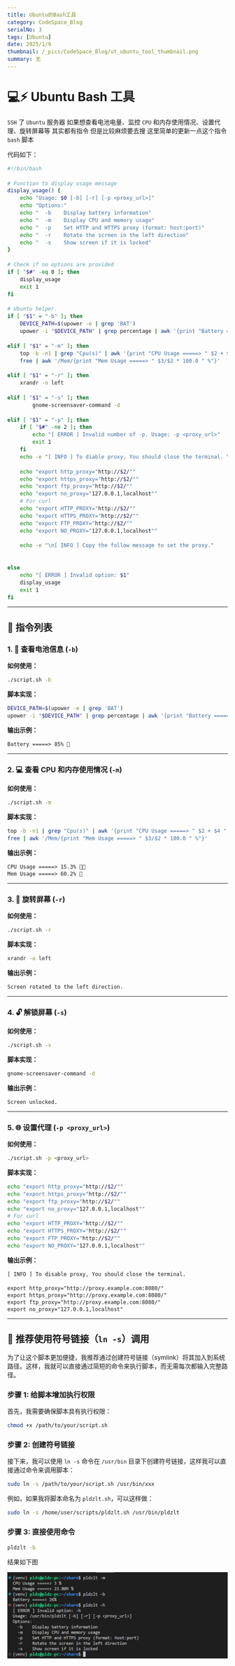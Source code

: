 ```yaml
---
title: Ubuntu的Bash工具
category: CodeSpace_Blog
serialNo: 3
tags: [Ubuntu]
date: 2025/1/9
thumbnail: /_pics/CodeSpace_Blog/ut_ubuntu_tool_thumbnail.png
summary: 无
---
```


# 💻⚡ Ubuntu Bash 工具

`SSH` 了 `Ubuntu` 服务器 如果想查看电池电量、监控 `CPU` 和内存使用情况、设置代理、旋转屏幕等 其实都有指令 但是比较麻烦要去搜 这里简单的更新一点这个指令 `bash` 脚本

代码如下：

```bash
#!/bin/bash

# Function to display usage message
display_usage() {
    echo "Usage: $0 [-b] [-r] [-p <proxy_url>]"
    echo "Options:"
    echo "  -b    Display battery information"
    echo "  -m    Display CPU and memory usage"
    echo "  -p    Set HTTP and HTTPS proxy (format: host:port)"
    echo "  -r    Rotate the screen in the left direction"
    echo "  -s    Show screen if it is locked"
}

# Check if no options are provided
if [ "$#" -eq 0 ]; then
    display_usage
    exit 1
fi

# Ubuntu helper.
if [ "$1" = "-b" ]; then
    DEVICE_PATH=$(upower -e | grep 'BAT')
    upower -i "$DEVICE_PATH" | grep percentage | awk '{print "Battery =====> " $2}'

elif [ "$1" = "-m" ]; then
    top -b -n1 | grep "Cpu(s)" | awk '{print "CPU Usage =====> " $2 + $4 " %"}'
    free | awk '/Mem/{print "Mem Usage =====> " $3/$2 * 100.0 " %"}'

elif [ "$1" = "-r" ]; then
    xrandr -o left

elif [ "$1" = "-s" ]; then
        gnome-screensaver-command -d

elif [ "$1" = "-p" ]; then
    if [ "$#" -ne 2 ]; then
        echo "[ ERROR ] Invalid number of -p. Usage: -p <proxy_url>"
        exit 1
    fi
    echo -e "[ INFO ] To diable proxy, You should close the terminal. \n"

    echo "export http_proxy="http://$2/""
    echo "export https_proxy="http://$2/""
    echo "export ftp_proxy="http://$2/""
    echo "export no_proxy="127.0.0.1,localhost""
    # For curl
    echo "export HTTP_PROXY="http://$2/""
    echo "export HTTPS_PROXY="http://$2/""
    echo "export FTP_PROXY="http://$2/""
    echo "export NO_PROXY="127.0.0.1,localhost""

    echo -e "\n[ INFO ] Copy the follow message to set the proxy."


else
    echo "[ ERROR ] Invalid option: $1"
    display_usage
    exit 1
fi
```

---

## 🔨 指令列表

### 1. 🔋 查看电池信息 (`-b`)

**如何使用：**

```bash
./script.sh -b
```

**脚本实现：**

```bash
DEVICE_PATH=$(upower -e | grep 'BAT')
upower -i "$DEVICE_PATH" | grep percentage | awk '{print "Battery =====> " $2}'
```

**输出示例：**

```
Battery =====> 85% 🔋
```

---

### 2. 💻 查看 CPU 和内存使用情况 (`-m`)

**如何使用：**

```bash
./script.sh -m
```

**脚本实现：**

```bash
top -b -n1 | grep "Cpu(s)" | awk '{print "CPU Usage =====> " $2 + $4 " %"}'
free | awk '/Mem/{print "Mem Usage =====> " $3/$2 * 100.0 " %"}'
```

**输出示例：**

```
CPU Usage =====> 15.3% 🧑‍💻
Mem Usage =====> 60.2% 💾
```

---

### 3. 🔄 旋转屏幕 (`-r`)

**如何使用：**

```bash
./script.sh -r
```

**脚本实现：**

```bash
xrandr -o left
```

**输出示例：**

```
Screen rotated to the left direction.
```

---

### 4. 🔓 解锁屏幕 (`-s`)

**如何使用：**

```bash
./script.sh -s
```

**脚本实现：**

```bash
gnome-screensaver-command -d
```

**输出示例：**

```
Screen unlocked.
```

---

### 5. 🌐 设置代理 (`-p <proxy_url>`)

**如何使用：**

```bash
./script.sh -p <proxy_url>
```

**脚本实现：**

```bash
echo "export http_proxy="http://$2/""
echo "export https_proxy="http://$2/""
echo "export ftp_proxy="http://$2/""
echo "export no_proxy="127.0.0.1,localhost""
# For curl
echo "export HTTP_PROXY="http://$2/""
echo "export HTTPS_PROXY="http://$2/""
echo "export FTP_PROXY="http://$2/""
echo "export NO_PROXY="127.0.0.1,localhost""
```

**输出示例：**

```
[ INFO ] To disable proxy, You should close the terminal.

export http_proxy="http://proxy.example.com:8080/"
export https_proxy="http://proxy.example.com:8080/"
export ftp_proxy="http://proxy.example.com:8080/"
export no_proxy="127.0.0.1,localhost"
```

---

## 🚀 推荐使用符号链接（`ln -s`）调用

为了让这个脚本更加便捷，我推荐通过创建符号链接（symlink）将其加入到系统路径。这样，我就可以直接通过简短的命令来执行脚本，而无需每次都输入完整路径。

### 步骤 1: 给脚本增加执行权限

首先，我需要确保脚本具有执行权限：

```bash
chmod +x /path/to/your/script.sh
```

### 步骤 2: 创建符号链接

接下来，我可以使用 `ln -s` 命令在 `/usr/bin` 目录下创建符号链接，这样我可以直接通过命令来调用脚本：

```bash
sudo ln -s /path/to/your/script.sh /usr/bin/xxx
```

例如，如果我将脚本命名为 `pldzlt.sh`，可以这样做：

```bash
sudo ln -s /home/user/scripts/pldzlt.sh /usr/bin/pldzlt
```

### 步骤 3: 直接使用命令

```bash
pldzlt -b
```

结果如下图

![软连接结果](/_pics/CodeSpace_Blog/ut_ubuntu_tool_thumbnail.png)
